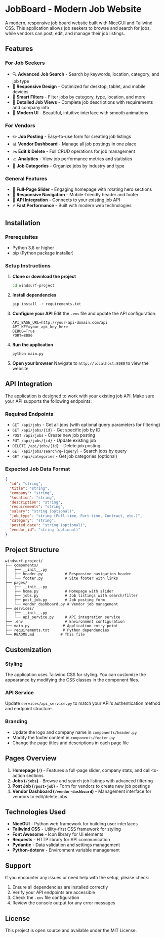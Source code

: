 # JobBoard - Modern Job Website

A modern, responsive job board website built with NiceGUI and Tailwind CSS. This application allows job seekers to browse and search for jobs, while vendors can post, edit, and manage their job listings.

## Features

### For Job Seekers
- 🔍 **Advanced Job Search** - Search by keywords, location, category, and job type
- 📱 **Responsive Design** - Optimized for desktop, tablet, and mobile devices
- 🎯 **Smart Filters** - Filter jobs by category, type, location, and more
- 📄 **Detailed Job Views** - Complete job descriptions with requirements and company info
- 🎨 **Modern UI** - Beautiful, intuitive interface with smooth animations

### For Vendors
- ✏️ **Job Posting** - Easy-to-use form for creating job listings
- 📊 **Vendor Dashboard** - Manage all job postings in one place
- ✂️ **Edit & Delete** - Full CRUD operations for job management
- 📈 **Analytics** - View job performance metrics and statistics
- 🎯 **Job Categories** - Organize jobs by industry and type

### General Features
- 🎠 **Full-Page Slider** - Engaging homepage with rotating hero sections
- 🧭 **Responsive Navigation** - Mobile-friendly header and footer
- 🔗 **API Integration** - Connects to your existing job API
- ⚡ **Fast Performance** - Built with modern web technologies

## Installation

### Prerequisites
- Python 3.8 or higher
- pip (Python package installer)

### Setup Instructions

1. **Clone or download the project**
   ```bash
   cd windsurf-project
   ```

2. **Install dependencies**
   ```bash
   pip install -r requirements.txt
   ```

3. **Configure your API**
   Edit the `.env` file and update the API configuration:
   ```env
   API_BASE_URL=http://your-api-domain.com/api
   API_KEY=your_api_key_here
   DEBUG=True
   PORT=8080
   ```

4. **Run the application**
   ```bash
   python main.py
   ```

5. **Open your browser**
   Navigate to `http://localhost:8080` to view the website

## API Integration

The application is designed to work with your existing job API. Make sure your API supports the following endpoints:

### Required Endpoints

- `GET /api/jobs` - Get all jobs (with optional query parameters for filtering)
- `GET /api/jobs/{id}` - Get specific job by ID
- `POST /api/jobs` - Create new job posting
- `PUT /api/jobs/{id}` - Update existing job
- `DELETE /api/jobs/{id}` - Delete job posting
- `GET /api/jobs/search?q={query}` - Search jobs by query
- `GET /api/categories` - Get job categories (optional)

### Expected Job Data Format

```json
{
  "id": "string",
  "title": "string",
  "company": "string",
  "location": "string",
  "description": "string",
  "requirements": "string",
  "salary": "string (optional)",
  "job_type": "string (Full-time, Part-time, Contract, etc.)",
  "category": "string",
  "posted_date": "string (optional)",
  "vendor_id": "string (optional)"
}
```

## Project Structure

```
windsurf-project/
├── components/
│   ├── __init__.py
│   ├── header.py          # Responsive navigation header
│   └── footer.py          # Site footer with links
├── pages/
│   ├── __init__.py
│   ├── home.py            # Homepage with slider
│   ├── jobs.py            # Job listings with search/filter
│   ├── post_job.py        # Job posting form
│   └── vendor_dashboard.py # Vendor job management
├── services/
│   ├── __init__.py
│   └── api_service.py     # API integration service
├── .env                   # Environment configuration
├── main.py               # Application entry point
├── requirements.txt      # Python dependencies
└── README.md            # This file
```

## Customization

### Styling
The application uses Tailwind CSS for styling. You can customize the appearance by modifying the CSS classes in the component files.

### API Service
Update `services/api_service.py` to match your API's authentication method and endpoint structure.

### Branding
- Update the logo and company name in `components/header.py`
- Modify the footer content in `components/footer.py`
- Change the page titles and descriptions in each page file

## Pages Overview

1. **Homepage (`/`)** - Features a full-page slider, company stats, and call-to-action sections
2. **Jobs (`/jobs`)** - Browse and search job listings with advanced filtering
3. **Post Job (`/post-job`)** - Form for vendors to create new job postings
4. **Vendor Dashboard (`/vendor-dashboard`)** - Management interface for vendors to edit/delete jobs

## Technologies Used

- **NiceGUI** - Python web framework for building user interfaces
- **Tailwind CSS** - Utility-first CSS framework for styling
- **Font Awesome** - Icon library for UI elements
- **Requests** - HTTP library for API communication
- **Pydantic** - Data validation and settings management
- **Python-dotenv** - Environment variable management

## Support

If you encounter any issues or need help with the setup, please check:

1. Ensure all dependencies are installed correctly
2. Verify your API endpoints are accessible
3. Check the `.env` file configuration
4. Review the console output for any error messages

## License

This project is open source and available under the MIT License.
